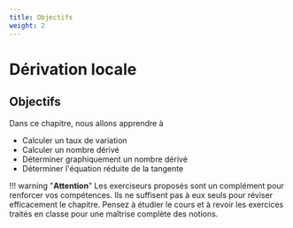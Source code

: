 ```yaml
---
title: Objectifs
weight: 2
---
```


# Dérivation locale

## Objectifs

Dans ce chapitre, nous allons apprendre à

* Calculer un taux de variation
* Calculer un nombre dérivé
* Déterminer graphiquement un nombre dérivé
* Déterminer l'équation réduite de la tangente

!!! warning "**Attention**" 
    Les exerciseurs proposés sont un complément pour renforcer vos compétences. Ils ne suffisent pas à eux seuls pour réviser efficacement le chapitre. Pensez à étudier le cours et à revoir les exercices traités en classe pour une maîtrise complète des notions.